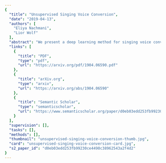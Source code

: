 ```yaml
---
{
  "title": "Unsupervised Singing Voice Conversion",
  "date": "2019-04-13",
  "authors": [
    "Eliya Nachmani",
    "Lior Wolf"
  ],
  "abstract": "We present a deep learning method for singing voice conversion. The proposed network is not conditioned on the text or on the notes, and it directly converts the audio of one singer to the voice of another. Training is performed without any form of supervision: no lyrics or any kind of phonetic features, no notes, and no matching samples between singers. The proposed network employs a single CNN encoder for all singers, a single WaveNet decoder, and a classifier that enforces the latent representation to be singer-agnostic. Each singer is represented by one embedding vector, which the decoder is conditioned on. In order to deal with relatively small datasets, we propose a new data augmentation scheme, as well as new training losses and protocols that are based on backtranslation. Our evaluation presents evidence that the conversion produces natural signing voices that are highly recognizable as the target singer.",
  "links": [
    {
      "title": "PDF",
      "type": "pdf",
      "url": "https://arxiv.org/pdf/1904.06590.pdf"
    },
    {
      "title": "arXiv.org",
      "type": "arxiv",
      "url": "https://arxiv.org/abs/1904.06590"
    },
    {
      "title": "Semantic Scholar",
      "type": "semanticscholar",
      "url": "https://www.semanticscholar.org/paper/d0eb03edd253fb99230ce4490c38962543a2f4d2"
    }
  ],
  "supervision": [],
  "tasks": [],
  "methods": [],
  "thumbnail": "unsupervised-singing-voice-conversion-thumb.jpg",
  "card": "unsupervised-singing-voice-conversion-card.jpg",
  "s2_paper_id": "d0eb03edd253fb99230ce4490c38962543a2f4d2"
}
---
```


